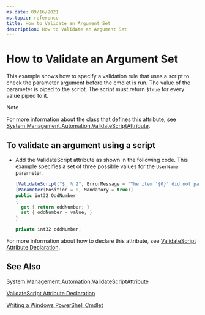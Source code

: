 ```yaml
---
ms.date: 09/16/2021
ms.topic: reference
title: How to Validate an Argument Set
description: How to Validate an Argument Set
---
```

# How to Validate an Argument Set

This example shows how to specify a validation rule that uses a script to check the parameter
argument before the cmdlet is run. The value of the parameter is piped to the script. The script
must return `$true` for every value piped to it.

> [!NOTE]
> For more information about the class that defines this attribute, see
> [System.Management.Automation.ValidateScriptAttribute](/dotnet/api/System.Management.Automation.ValidateScriptAttribute).

## To validate an argument using a script

- Add the ValidateScript attribute as shown in the following code. This example specifies a set of
  three possible values for the `UserName` parameter.

   ```csharp
   [ValidateScript("$_ % 2", ErrorMessage = "The item '{0}' did not pass validation of script '{1}'")]
   [Parameter(Position = 0, Mandatory = true)]
   public int32 OddNumber
   {
     get { return oddNumber; }
     set { oddNumber = value; }
   }

   private int32 oddNumber;
   ```

For more information about how to declare this attribute, see
[ValidateScript Attribute Declaration](./ValidateScript-attribute-declaration.md).

## See Also

[System.Management.Automation.ValidateScriptAttribute](/dotnet/api/System.Management.Automation.ValidateScriptAttribute)

[ValidateScript Attribute Declaration](./ValidateScript-attribute-declaration.md)

[Writing a Windows PowerShell Cmdlet](./writing-a-windows-powershell-cmdlet.md)
